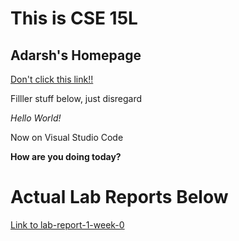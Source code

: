 # This is CSE 15L
## Adarsh's Homepage
[Don't click this link!!](https://www.google.com/)

Filller stuff below, just disregard

*Hello World!*

Now on Visual Studio Code

**How are you doing today?**

# Actual Lab Reports Below

[Link to lab-report-1-week-0](https://adarsh249.github.io/cse15l-lab-reports/lab-report-1-week-0.html)
